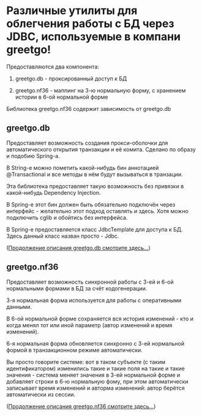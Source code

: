 # Различные утилиты для облегчения работы с БД через JDBC, используемые в компани greetgo!

Предоставляются два компонента:

1) greetgo.db - проксированный доступ к БД

2) greetgo.nf36 - маппинг на 3-ю нормальную форму, с хранением истории в 6-ой нормальной форме

Библиотека greetgo.nf36 содержит зависимость от greetgo.db

## greetgo.db

Предоставляет возможность создания прокси-оболочки для автоматического открытия транзакции и её комита.
Сделано по образу и подобию Spring-а.

В String-е можно пометить какой-нибудь бин аннотацией @Transactional и все методы в нём будут вызываться в транзации.

Эта библиотека предоставляет такую возможность без привязки в какой-нибудь Dependency Injection.

В Spring-е этот бин должен быть обязательно подключён через интерфейс - желательно этот подход оставлять и здесь.
Хотя можно подключить cglib и обойтись без интерфейса.

В Spring-е предоставляется класс JdbcTemplate для доступа к БД. Здесь данный класс назван просто - Jdbc.

([Продолжение описания greetgo.db смотрите здесь...](doc/greetgo_db.md))

## greetgo.nf36

Предоставляет возможность синхронной работы с 3-ей и 6-ой нормальными формами в БД за счёт кодогенерации.

3-я нормальная форма используется для работы с оперативными данными.

В 6-ой нормальной форме сохраняется вся история изменений - кто и когда менял тот или иной параметр
(автор изменений и время изменений).

6-я нормальная форма обновляется синхронно с 3-ей нормальной формой в транзакционном режиме автоматически.

Вы просто говорите системе: вот в таком субъекте (с таким идентификатором) изменились такие и такие поля
на такие и такие значения - система меняет значения в 3-ей нормальной форме и добавляет строки в 6-ю нормальную фому,
при этом автоматически записывает время изменений и авторма изменений: автор берётся автоматически из сессии.

([Продолжение описания greetgo.nf36 смотрите здесь...](doc/greetgo_nf36.md))
